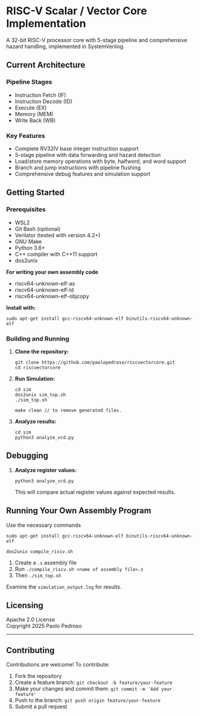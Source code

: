 # RISC-V Scalar / Vector Core Implementation

A 32-bit RISC-V processor core with 5-stage pipeline and comprehensive hazard handling, implemented in SystemVerilog.

## Current Architecture

### Pipeline Stages
- Instruction Fetch (IF)
- Instruction Decode (ID)
- Execute (EX)
- Memory (MEM)
- Write Back (WB)

### Key Features
- Complete RV32IV base integer instruction support
- 5-stage pipeline with data forwarding and hazard detection
- Load/store memory operations with byte, halfword, and word support
- Branch and jump instructions with pipeline flushing
- Comprehensive debug features and simulation support

## Getting Started

### Prerequisites
- WSL2
- Git Bash (optional)
- Verilator (tested with version 4.2+)
- GNU Make
- Python 3.6+
- C++ compiler with C++11 support
- dos2unix

**For writing your own assembly code**
- riscv64-unknown-elf-as
- riscv64-unknown-elf-ld
- riscv64-unknown-elf-objcopy

**Install with:**
```wsl
sudo apt-get install gcc-riscv64-unknown-elf binutils-riscv64-unknown-elf
```

### Building and Running

1. **Clone the repository:**
   ```wsl
   git clone https://github.com/paolopedroso/riscvectorcore.git
   cd riscvectorcore
   ```

2. **Run Simulation:**
   ```wsl
   cd sim
   dos2unix sim_top.sh
   ./sim_top.sh
   ```
   
   ```
   make clean // to remove generated files.
   ``` 
   
3. **Analyze results:**
   ```wsl
   cd sim
   python3 analyze_vcd.py
   ```

## Debugging

1. **Analyze register values:**
   ```wsl
   python3 analyze_vcd.py
   ```
   This will compare actual register values against expected results.


## Running Your Own Assembly Program
Use the necessary commands
```wsl
sudo apt-get install gcc-riscv64-unknown-elf binutils-riscv64-unknown-elf

dos2unix compile_riscv.sh
```
1. Create a `.s` assembly file
2. Run `./compile_riscv.sh <name of assembly file>.s`
3. Then `./sim_top.sh`

Examine the `simulation_output.log` for results.

## Licensing

Apache 2.0 License  
Copyright 2025 Paolo Pedroso

---

## Contributing

Contributions are welcome! To contribute:

1. Fork the repository
2. Create a feature branch: `git checkout -b feature/your-feature`
3. Make your changes and commit them: `git commit -m 'Add your feature'`
4. Push to the branch: `git push origin feature/your-feature`
5. Submit a pull request
